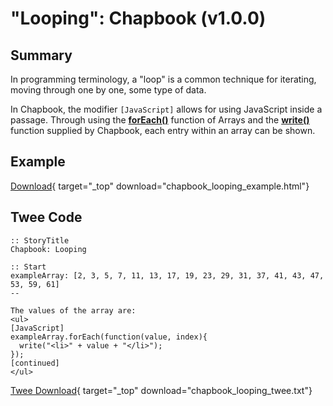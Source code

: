 # "Looping": Chapbook (v1.0.0)

## Summary

In programming terminology, a "loop" is a common technique for iterating, moving through one by one, some type of data.

In Chapbook, the modifier `[JavaScript]` allows for using JavaScript inside a passage. Through using the **[forEach()](https://developer.mozilla.org/en-US/docs/Web/JavaScript/Reference/Global_Objects/Array/forEach)** function of Arrays and the **[write()](https://klembot.github.io/chapbook/guide/advanced/using-javascript-in-passages.html)** function supplied by Chapbook, each entry within an array can be shown.

## Example

[Download](chapbook_looping_example.html){ target="_top" download="chapbook_looping_example.html"}

## Twee Code

```twee
:: StoryTitle
Chapbook: Looping

:: Start
exampleArray: [2, 3, 5, 7, 11, 13, 17, 19, 23, 29, 31, 37, 41, 43, 47, 53, 59, 61]
--

The values of the array are:
<ul>
[JavaScript]
exampleArray.forEach(function(value, index){
  write("<li>" + value + "</li>");
});
[continued]
</ul>

```

[Twee Download](chapbook_looping_twee.txt){ target="_top" download="chapbook_looping_twee.txt"}
